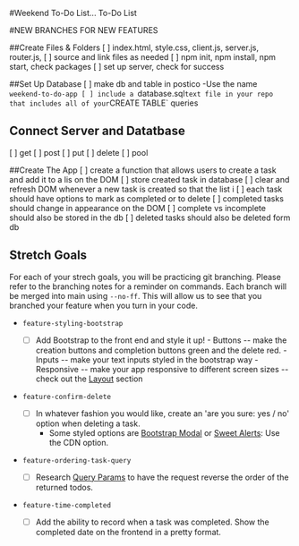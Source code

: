 #Weekend To-Do List... To-Do List

#NEW BRANCHES FOR NEW FEATURES

##Create Files & Folders
[ ] index.html, style.css, client.js, server.js, router.js, 
[ ] source and link files as needed 
[ ] npm init, npm install, npm start, check packages
[ ] set up server, check for success

##Set Up Database
[ ] make db and table in postico -Use the name `weekend-to-do-app
[ ] include a `database.sql` text file in your repo that includes all of your `CREATE TABLE` queries

## Connect Server and Datatbase
[ ] get
[ ] post
[ ] put
[ ] delete
[ ] pool

##Create The App
[ ] create a function that allows users to create a task and add it to a lis on the DOM
    [ ] store created task in database
    [ ] clear and refresh DOM whenever a new task is created so that the list i
[ ] each task should have options to mark as completed or to delete 
    [ ] completed tasks should change in appearance on the DOM
    [ ] complete vs incomplete should also be stored in the db
    [ ] deleted tasks should also be deleted form db

## Stretch Goals

For each of your strech goals, you will be practicing git branching. Please refer to the branching notes for a reminder on commands. Each branch will be merged into main using `--no-ff`. This will allow us to see that you branched your feature when you turn in your code.

- `feature-styling-bootstrap` 

    - [ ]  Add Bootstrap to the front end and style it up!
      -  Buttons -- make the creation buttons and completion buttons green and the delete red.
      -  Inputs -- make your text inputs styled in the bootstrap way
      -  Responsive -- make your app responsive to different screen sizes -- check out the [Layout](https://getbootstrap.com/docs/4.1/layout/overview/) section

- `feature-confirm-delete`

    - [ ]  In whatever fashion you would like, create an 'are you sure: yes / no' option when deleting a task.
        - Some styled options are [Bootstrap Modal](https://getbootstrap.com/docs/4.0/components/modal/) or [Sweet Alerts](https://sweetalert.js.org/guides/): Use the CDN option.

- `feature-ordering-task-query` 

    - [ ]  Research [Query Params](https://expressjs.com/en/api.html#req.query) to have the request reverse the order of the returned todos. 
    
- `feature-time-completed` 

    - [ ]  Add the ability to record when a task was completed. Show the completed date on the frontend in a pretty format.